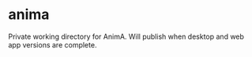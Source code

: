 # anima

Private working directory for AnimA. Will publish when desktop and web app versions are complete.
